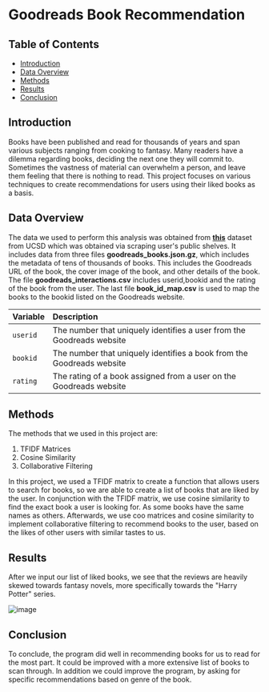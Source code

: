 # Goodreads Book Recommendation

## Table of Contents
* [Introduction](#introduction)
* [Data Overview](#data-overview)
* [Methods](#methods)
* [Results](#results)
* [Conclusion](#conclusion)

## Introduction

Books have been published and read for thousands of years and span various subjects ranging from cooking to fantasy. Many readers have a dilemma regarding books, deciding the next one they will commit to. Sometimes the vastness of material can overwhelm a person, and leave them feeling that there is nothing to read. This project focuses on various techniques to create recommendations for users using their liked books as a basis.

## Data Overview

The data we used to perform this analysis was obtained from **[this](https://sites.google.com/eng.ucsd.edu/ucsdbookgraph/home)** dataset from UCSD which was obtained via scraping user's public shelves. 
It includes data from three files **goodreads_books.json.gz**, which includes the metadata of tens of thousands of books. This includes the Goodreads URL of the book, the cover image of the book, and other details of the book. The file **goodreads_interactions.csv** includes userid,bookid and the rating of the book from the user. The last file **book_id_map.csv** is used to map the books to the bookid listed on the Goodreads website.

| Variable      | Description           | 
| ------------- |:---------------------| 
| `userid`     | The number that uniquely identifies a user from the Goodreads website    |
| `bookid`     | The number that uniquely identifies a book from the Goodreads website           |   
| `rating` | The rating of a book assigned from a user on the Goodreads website                                         |

## Methods

The methods that we used in this project are:
1. TFIDF Matrices
2. Cosine Similarity
3. Collaborative Filtering


In this project, we used a TFIDF matrix to create a function that allows users to search for books, so we are able to create a list of books that are liked by the user. In conjunction with the TFIDF matrix, we use cosine similarity to find the exact book a user is looking for. As some books have the same names as others. Afterwards, we use coo matrices and cosine similarity to implement collaborative filtering to recommend books to the user, based on the likes of other users with similar tastes to us.

## Results 

After we input our list of liked books, we see that the reviews are heavily skewed towards fantasy novels, more specifically towards the "Harry Potter" series. 

![image](https://github.com/jidafan/Goodreads-Book-Recommendation/assets/141703009/16975728-a190-43e4-ac59-d24d8d260a53)

## Conclusion

To conclude, the program did well in recommending books for us to read for the most part. It could be improved with a more extensive list of books to scan through. In addition we could improve the program, by asking for specific recommendations based on genre of the book.
